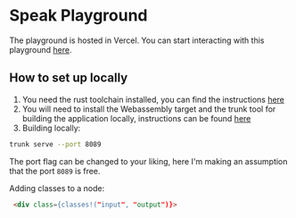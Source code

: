 # Speak Playground

The playground is hosted in Vercel. You can start interacting with this playground [here](https://deploy--leafy-piroshki-ccc0e1.netlify.app/).

## How to set up locally

1. You need the rust toolchain installed, you can find the instructions [here](https://www.rust-lang.org/learn/get-started) 
2. You will need to install the Webassembly target and the trunk tool for building the application locally, instructions can be found [here](https://yew.rs/docs/getting-started/introduction)
3. Building locally:

```sh
trunk serve --port 8089
```

The port flag can be changed to your liking, here I'm making an assumption that the port `8089` is free.

Adding classes to a node:

```html
 <div class={classes!("input", "output")}>
```
